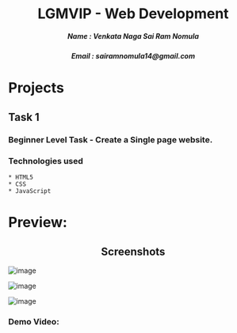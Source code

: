 <h1 align="center">LGMVIP - Web Development</h1>
<h5 align="center">Name : Venkata Naga Sai Ram Nomula</h5>
<h5 align="center">Email : sairamnomula14@gmail.com</h5>

# Projects

## Task 1
### Beginner Level Task - Create a Single page website.
### Technologies used
    * HTML5
    * CSS
    * JavaScript
# Preview: 

<h2 align="center">Screenshots</h2>

![image](https://user-images.githubusercontent.com/78247889/139385733-097abece-9f62-4b50-9127-dbf3bc0814f2.png)

![image](https://user-images.githubusercontent.com/78247889/139385843-bb1cffe6-539f-4a3d-ab36-f45b36eb8dd7.png)

![image](https://user-images.githubusercontent.com/78247889/139385918-f9455a84-abc8-4ff0-a422-de6b552d32d2.png)
### Demo Video:


